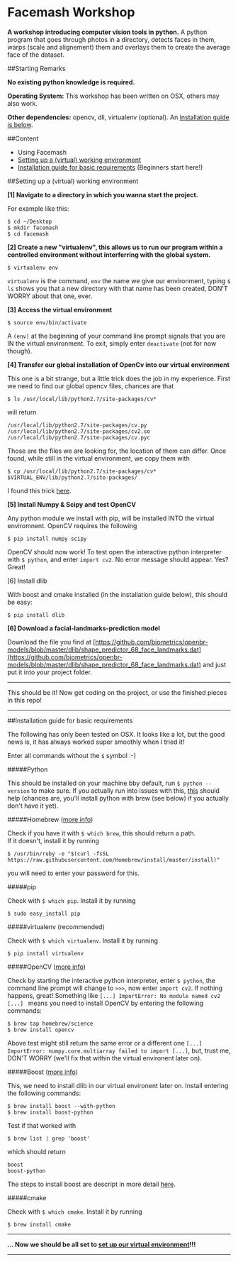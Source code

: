 # Facemash Workshop

**A workshop introducing computer vision tools in python.** A python program that goes through photos in a directory, detects faces in them, warps (scale and alignement) them and overlays them to create the average face of the dataset.

##Starting Remarks

**No existing python knowledge is required.**

**Operating System:** This workshop has been written on OSX, others may also work.

**Other dependencies:** opencv, dli, virtualenv (optional). An [installation guide is below](https://github.com/leoneckert/facemash-workshop#installation-guide-for-basic-requirements).  

##Content

* Using Facemash
* [Setting up a (virtual) working environment](https://github.com/leoneckert/facemash-workshop#setting-up-a-virtual-working-environment)
* [Installation guide for basic requirements](https://github.com/leoneckert/facemash-workshop#installation-guide-for-basic-requirements) (Beginners start here!)


##Setting up a (virtual) working environment

**[1] Navigate to a directory in which you wanna start the project.**

For example like this:

	$ cd ~/Desktop
	$ mkdir facemash
	$ cd facemash
	
**[2] Create a new "virtualenv", this allows us to run our program within a controlled environment without interferring with the global system.**

	$ virtualenv env
	
`virtualenv` is the command, `env` the name we give our environment, typing `$ ls` shows you that a new directory with that name has been created, DON'T WORRY about that one, ever. 

**[3] Access the virtual environment**

	$ source env/bin/activate
	
A `(env)` at the beginning of your command line prompt signals that you are IN the virtual environment. To exit, simply enter `deactivate` (not for now though).

 
**[4] Transfer our global installation of OpenCv into our virtual environment**

This one is a bit strange, but a little trick does the job in my experience. First we need to find our global opencv files, chances are that

	$ ls /usr/local/lib/python2.7/site-packages/cv*
	
will return 

	/usr/local/lib/python2.7/site-packages/cv.py  
	/usr/local/lib/python2.7/site-packages/cv2.so
	/usr/local/lib/python2.7/site-packages/cv.pyc

Those are the files we are looking for, the location of them can differ. Once found, while still in the virtual environment, we copy them with

	$ cp /usr/local/lib/python2.7/site-packages/cv* $VIRTUAL_ENV/lib/python2.7/site-packages/

	
I found this trick [here](https://medium.com/@manuganji/installation-of-opencv-numpy-scipy-inside-a-virtualenv-bf4d82220313#.i235dr6wb).

**[5] Install Numpy & Scipy and test OpenCV**

Any python module we install with pip, will be installed INTO the virtual enviromnent. OpenCV requires the following

	$ pip install numpy scipy
	
OpenCV should now work! To test open the interactive python interpreter with `$ python`, and enter `import cv2`. No error message should appear. Yes? Great!

[6] Install dlib

With boost and cmake installed (in the installation guide below), this should be easy:

	$ pip install dlib
	
**[6] Download a facial-landmarks-prediction model**

Download the file you find at [https://github.com/biometrics/openbr-models/blob/master/dlib/shape_predictor_68_face_landmarks.dat](https://github.com/biometrics/openbr-models/blob/master/dlib/shape_predictor_68_face_landmarks.dat) and just put it into your project folder.
	
---

This should be it! Now get coding on the project, or use the finished pieces in this repo!

---

















##Installation guide for basic requirements

The following has only been tested on OSX. It looks like a lot, but the good news is, it has always worked super smoothly when I tried it!

Enter all commands without the `$` symbol :-)

#####Python

This should be installed on your machine bby default, run `$ python --version` to make sure. If you actually run into issues with this, [this](http://docs.python-guide.org/en/latest/starting/install/osx/) should help (chances are, you'll install python with brew (see below) if you actually don't have it yet).

#####Homebrew ([more info](http://brew.sh))

Check if you have it with `$ which brew`, this should return a path.   
If it doesn't, install it by running 

	$ /usr/bin/ruby -e "$(curl -fsSL https://raw.githubusercontent.com/Homebrew/install/master/install)"
you will need to enter your password for this.

#####pip

Check with `$ which pip`. 
Install it by running 

	$ sudo easy_install pip

#####virtualenv (recommended)

Check with `$ which virtualenv`. Install it by running 
		
	$ pip install virtualenv

#####OpenCV ([more info](http://opencv.org))

Check by starting the interactive python interpreter, enter `$ python`, the command line prompt will change to `>>>`, now enter `import cv2`. If nothing happens, great! Something like `[...] ImportError: No module named cv2 [...] ` means you need to install OpenCV by entering the following commands:

	$ brew tap homebrew/science
	$ brew install opencv

Above test might still return the same error or a different one `[...] ImportError: numpy.core.multiarray failed to import [...]`, but, trust me, DON'T WORRY (we'll fix that within the virtual environent later on).

#####Boost ([more info](http://www.boost.org))

This, we need to install dlib in our virtual environent later on. Install entering the following commands:

	$ brew install boost --with-python
	$ brew install boost-python

Test if that worked with

	$ brew list | grep 'boost'
	
which should return

	boost
	boost-python

	

The steps to install boost are descript in more detail [here](http://www.pyimagesearch.com/2015/04/27/installing-boost-and-boost-python-on-osx-with-homebrew/).

#####cmake

Check with `$ which cmake`. Install it by running 
		
	$ brew install cmake

---

**... Now we should be all set to [set up our virtual environment](https://github.com/leoneckert/facemash-workshop#setting-up-a-virtual-working-environment)!!!**

---


	
